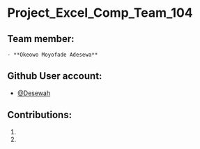 # Project_Excel_Comp_Team_104

## Team member: 

    - **Okeowo Moyofade Adesewa**


## Github User account: 

   - [@Desewah](https://github.com/Desewah)


## Contributions:
1. 
2. 
